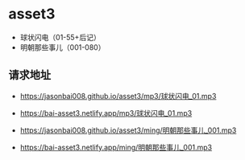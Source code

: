 # asset3

- 球状闪电（01-55+后记）
- 明朝那些事儿（001-080）

## 请求地址

- https://jasonbai008.github.io/asset3/mp3/球状闪电_01.mp3
- https://bai-asset3.netlify.app/mp3/球状闪电_01.mp3


- https://jasonbai008.github.io/asset3/ming/明朝那些事儿_001.mp3
- https://bai-asset3.netlify.app/ming/明朝那些事儿_001.mp3
